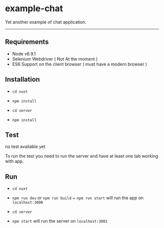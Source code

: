 # example-chat
Yet another example of chat application.

----------

## Requirements ##
- Node v6.9.1
- Selenium Webdriver ( Not At the moment )
- ES6 Support on the client browser ( must have a modern browser )

## Installation ##

- `cd nuxt`
- `npm install`

- `cd server`
- `npm install`

## Test ##
no test available yet
 
To run the test you need to run the server and have at least one tab working with app.

## Run ##
- `cd nuxt`
- `npm run dev` or `npm run build` + `npm run start` will run the app on `localhost:3000`

- `cd server`
- `npm start` will run the server on `localhost:3001`